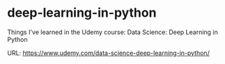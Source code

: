 # deep-learning-in-python
Things I've learned in the Udemy course: Data Science: Deep Learning in Python

URL: https://www.udemy.com/data-science-deep-learning-in-python/
